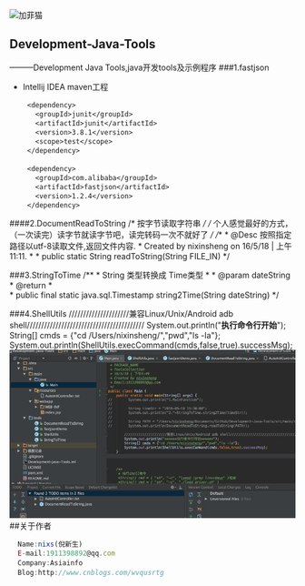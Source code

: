![加菲猫](http://pic.cnblogs.com/avatar/614759/20150806155546.png)
## Development-Java-Tools
———Development Java Tools,java开发tools及示例程序
###1.fastjson
*    Intellij IDEA maven工程

        <dependencies>
        
          <dependency>
            <groupId>junit</groupId>
            <artifactId>junit</artifactId>
            <version>3.8.1</version>
            <scope>test</scope>
          </dependency>
          
          <dependency>
            <groupId>com.alibaba</groupId>
            <artifactId>fastjson</artifactId>
            <version>1.2.4</version>
          </dependency>
          
        </dependencies>

####2.DocumentReadToString
    /* 按字节读取字符串 */
	/* 个人感觉最好的方式，（一次读完）读字节就读字节吧，读完转码一次不就好了 */
    /**
     * @Desc 按照指定路径以utf-8读取文件,返回文件内容.
     * Created by nixinsheng on 16/5/18 | 上午11:11.
     * 
     * public static String readToString(String FILE_IN)
     */
     
###3.StringToTime
     /**
     * String 类型转换成 Time类型
     *
     * @param dateString
     * @return
     *  
     * public final static java.sql.Timestamp string2Time(String dateString) 
     */
     
###4.ShellUtils
    /////////////////////兼容Linux/Unix/Android adb shell/////////////////////////////////////////
    System.out.println("******执行命令行开始******");
    String[] cmds = {"cd /Users/nixinsheng/","pwd","ls -la"};
    System.out.println(ShellUtils.execCommand(cmds,false,true).successMsg);     
![Result](https://github.com/wvqusrtg/Development-Java-Tools/blob/master/%E6%88%AA%E5%9B%BE%E8%AE%B0%E5%BD%95/ShellUtils1.gif?raw=true)
##关于作者
```javascript
  Name:nixs(倪新生)
  E-mail:1911398892@qq.com
  Company:Asiainfo
  Blog:http://www.cnblogs.com/wvqusrtg
```
